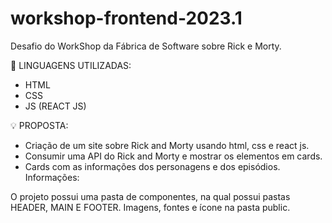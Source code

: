 # workshop-frontend-2023.1
Desafio do WorkShop da Fábrica de Software sobre Rick e Morty.

🔨 LINGUAGENS UTILIZADAS: 

- HTML
- CSS 
- JS (REACT JS)

💡 PROPOSTA:

- Criação de um site sobre Rick and Morty usando html, css e react js.
- Consumir uma API do Rick and Morty e mostrar os elementos em cards.
- Cards com as informações dos personagens e dos episódios.
Informações:

O projeto possui uma pasta de componentes, na qual possui pastas HEADER, MAIN E FOOTER.
Imagens, fontes e ícone na pasta public. 
